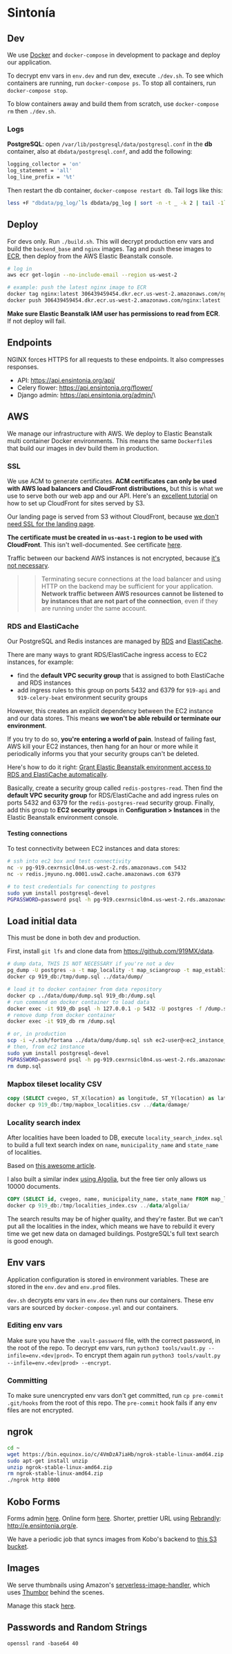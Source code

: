 # Sintonía


## Dev
We use [Docker](https://docs.docker.com/docker-for-mac/) and `docker-compose` in development to package and deploy our application.

To decrypt env vars in `env.dev` and run dev, execute `./dev.sh`. To see which containers are running, run `docker-compose ps`. To stop all containers, run `docker-compose stop`.

To blow containers away and build them from scratch, use `docker-compose rm` then `./dev.sh`.


### Logs
__PostgreSQL__: open `/var/lib/postgresql/data/postgresql.conf` in the __db__ container, also at `dbdata/postgresql.conf`, and add the following:

~~~sh
logging_collector = 'on'
log_statement = 'all'
log_line_prefix = '%t'
~~~

Then restart the db container, `docker-compose restart db`. Tail logs like this:

~~~sh
less +F "dbdata/pg_log/`ls dbdata/pg_log | sort -n -t _ -k 2 | tail -1`"
~~~


## Deploy
For devs only. Run `./build.sh`. This will decrypt production env vars and build the `backend_base` and `nginx` images. Tag and push these images to [ECR](https://us-west-2.console.aws.amazon.com/ecs/home?region=us-west-2#/repositories/), then deploy from the AWS Elastic Beanstalk console.

~~~sh
# log in
aws ecr get-login --no-include-email --region us-west-2

# example: push the latest nginx image to ECR
docker tag nginx:latest 306439459454.dkr.ecr.us-west-2.amazonaws.com/nginx:latest
docker push 306439459454.dkr.ecr.us-west-2.amazonaws.com/nginx:latest
~~~

__Make sure Elastic Beanstalk IAM user has permissions to read from ECR__. If not deploy will fail.


## Endpoints
NGINX forces HTTPS for all requests to these endpoints. It also compresses responses.

- API: <https://api.ensintonia.org/api/>
- Celery flower: <https://api.ensintonia.org/flower/>
- Django admin: <https://api.ensintonia.org/admin/>\


## AWS
We manage our infrastructure with AWS. We deploy to Elastic Beanstalk multi container Docker environments. This means the same `Dockerfile`s that build our images in dev build them in production.


### SSL
We use ACM to generate certificates. __ACM certificates can only be used with AWS load balancers and CloudFront distributions,__ but this is what we use to serve both our web app and our API. Here's an [excellent tutorial](https://gist.github.com/bradwestfall/b5b0e450015dbc9b4e56e5f398df48ff) on how to set up CloudFront for sites served by S3. 

Our landing page is served from S3 without CloudFront, because [we don't need SSL for the landing page](https://stackoverflow.com/questions/42441828/https-on-s3-without-cloudfront-possible).

__The certificate must be created in `us-east-1` region to be used with CloudFront__. This isn't well-documented. See certificate [here](https://console.aws.amazon.com/acm/home?region=us-east-1).

Traffic between our backend AWS instances is not encrypted, because [it's not necessary](https://docs.aws.amazon.com/elasticbeanstalk/latest/dg/configuring-https-endtoend.html).

>>Terminating secure connections at the load balancer and using HTTP on the backend may be sufficient for your application. __Network traffic between AWS resources cannot be listened to by instances that are not part of the connection__, even if they are running under the same account.


### RDS and ElastiCache
Our PostgreSQL and Redis instances are managed by [RDS](https://docs.aws.amazon.com/elasticbeanstalk/latest/dg/AWSHowTo.RDS.html) and [ElastiCache](https://docs.aws.amazon.com/elasticbeanstalk/latest/dg/AWSHowTo.ElastiCache.html).

There are many ways to grant RDS/ElastiCache ingress access to EC2 instances, for example:

- find the __default VPC security group__ that is assigned to both ElastiCache and RDS instances
- add ingress rules to this group on ports 5432 and 6379 for `919-api` and `919-celery-beat` environment security groups

However, this creates an explicit dependency between the EC2 instance and our data stores. This means __we won't be able rebuild or terminate our environment__.

If you try to do so, __you're entering a world of pain__. Instead of failing fast, AWS kill your EC2 instances, then hang for an hour or more while it periodically informs you that your security groups can't be deleted.

Here's how to do it right: [Grant Elastic Beanstalk environment access to RDS and ElastiCache automatically](https://notebookheavy.com/2017/06/22/elastic-beanstalk-rds-automatic-access/).

Basically, create a security group called `redis-postgres-read`. Then find the __default VPC security group__ for RDS/ElastiCache and add ingress rules on ports 5432 and 6379 for the `redis-postgres-read` security group. Finally, add this group to __EC2 security groups__ in __Configuration > Instances__ in the Elastic Beanstalk environment console.


#### Testing connections
To test connectivity between EC2 instances and data stores:

~~~sh
# ssh into ec2 box and test connectivity
nc -v pg-919.cexrnsicl0n4.us-west-2.rds.amazonaws.com 5432
nc -v redis.jmyuno.ng.0001.usw2.cache.amazonaws.com 6379

# to test credentials for conencting to postgres
sudo yum install postgresql-devel
PGPASSWORD=password psql -h pg-919.cexrnsicl0n4.us-west-2.rds.amazonaws.com -U postgres -d postgres
~~~


## Load initial data
This must be done in both dev and production.

First, install `git lfs` and clone data from <https://github.com/919MX/data>.

~~~sh
# dump data, THIS IS NOT NECESSARY if you're not a dev
pg_dump -U postgres -a -t map_locality -t map_sciangroup -t map_establishment -t map_municipality -t map_state > /tmp/dump.sql
docker cp 919_db:/tmp/dump.sql ../data/dump/

# load it to docker container from data repository
docker cp ../data/dump/dump.sql 919_db:/dump.sql
# run command on docker container to load data
docker exec -it 919_db psql -h 127.0.0.1 -p 5432 -U postgres -f /dump.sql
# remove dump from docker container
docker exec -it 919_db rm /dump.sql

# or, in production
scp -i ~/.ssh/fortana ../data/dump/dump.sql ssh ec2-user@<ec2_instance_ip>:/home/ec2-user/
# then, from ec2 instance
sudo yum install postgresql-devel
PGPASSWORD=password psql -h pg-919.cexrnsicl0n4.us-west-2.rds.amazonaws.com -U postgres -d postgres -f dump.sql
rm dump.sql
~~~


### Mapbox tileset locality CSV
~~~sql
copy (SELECT cvegeo, ST_X(location) as longitude, ST_Y(location) as latitude, meta ->> 'total' as total FROM map_locality where has_data = true) to '/tmp/mapbox_localities.csv' with CSV DELIMITER ',';
docker cp 919_db:/tmp/mapbox_localities.csv ../data/damage/
~~~


### Locality search index
After localities have been loaded to DB, execute `locality_search_index.sql` to build a full text search index on `name`, `municipality_name` and `state_name` of localities.

Based on [this awesome article](http://rachbelaid.com/postgres-full-text-search-is-good-enough/).

I also built a similar index [using Algolia](https://www.algolia.com/apps/X7TC2B45DA/dashboard), but the free tier only allows us 10000 documents.

~~~sql
COPY (SELECT id, cvegeo, name, municipality_name, state_name FROM map_locality WHERE has_data=true) TO '/tmp/localities_index.csv' CSV;
docker cp 919_db:/tmp/localities_index.csv ../data/algolia/
~~~

The search results may be of higher quality, and they're faster. But we can't put all the localities in the index, which means we have to rebuild it every time we get new data on damaged buildings. PostgreSQL's full text search is good enough.


## Env vars
Application configuration is stored in environment variables. These are stored in the `env.dev` and `env.prod` files.

`dev.sh` decrypts env vars in `env.dev` then runs our containers. These env vars are sourced by `docker-compose.yml` and our containers.


### Editing env vars
Make sure you have the `.vault-password` file, with the correct password, in the root of the repo. To decrypt env vars, run `python3 tools/vault.py --infile=env.<dev|prod>`. To encrypt them again run `python3 tools/vault.py --infile=env.<dev|prod> --encrypt`.


### Committing
To make sure unencrypted env vars don't get committed, run `cp pre-commit .git/hooks` from the root of this repo. The `pre-commit` hook fails if any env files are not encrypted.


## ngrok
~~~sh
cd ~
wget https://bin.equinox.io/c/4VmDzA7iaHb/ngrok-stable-linux-amd64.zip
sudo apt-get install unzip
unzip ngrok-stable-linux-amd64.zip
rm ngrok-stable-linux-amd64.zip
./ngrok http 8000
~~~


## Kobo Forms
Forms admin [here](https://kobo.humanitarianresponse.info/#/forms). Online form [here](https://ee.humanitarianresponse.info/x/#Yhgh). Shorter, prettier URL using [Rebrandly](https://www.rebrandly.com/links): <http://e.ensintonia.org/e>.

We have a periodic job that syncs images from Kobo's backend to [this S3 bucket](https://s3.console.aws.amazon.com/s3/buckets/719s/?region=us-west-2).


## Images
We serve thumbnails using Amazon's [serverless-image-handler](https://docs.aws.amazon.com/solutions/latest/serverless-image-handler/deployment.html), which uses [Thumbor](https://github.com/thumbor/thumbor) behind the scenes.

Manage this stack [here](https://console.aws.amazon.com/cloudformation/home?region=us-east-1).


## Passwords and Random Strings
~~~
openssl rand -base64 40
~~~
